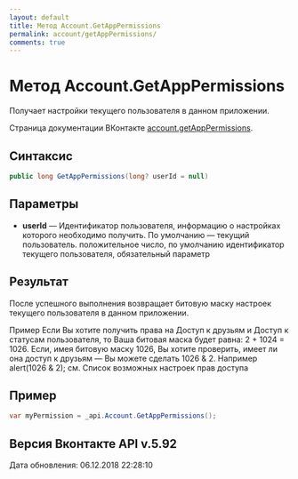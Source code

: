```yaml
---
layout: default
title: Метод Account.GetAppPermissions
permalink: account/getAppPermissions/
comments: true
---
```

# Метод Account.GetAppPermissions
Получает настройки текущего пользователя в данном приложении.

Страница документации ВКонтакте [account.getAppPermissions](https://vk.com/dev/account.getAppPermissions).

## Синтаксис
``` csharp
public long GetAppPermissions(long? userId = null)
```

## Параметры
+ **userId** — Идентификатор пользователя, информацию о настройках которого необходимо получить. По умолчанию — текущий пользователь. положительное число, по умолчанию идентификатор текущего пользователя, обязательный параметр

## Результат
После успешного выполнения возвращает битовую маску настроек текущего пользователя в данном приложении. 

Пример Если Вы хотите получить права на Доступ к друзьям и Доступ к статусам пользователя, то Ваша битовая маска будет равна: 2 + 1024 = 1026. 
Если, имея битовую маску 1026, Вы хотите проверить, имеет ли она доступ к друзьям — Вы можете сделать 1026 &amp; 2. Например alert(1026 &amp; 2); 
см. Список возможных настроек прав доступа

## Пример
``` csharp
var myPermission = _api.Account.GetAppPermissions();
```

## Версия Вконтакте API v.5.92
Дата обновления: 06.12.2018 22:28:10
